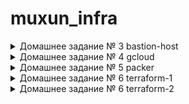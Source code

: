 # muxun_infra
<details><summary>Домашнее задание № 3 bastion-host</summary><p>

---

Подключение к someinternalhost в одну команду с помощью ключа передачи терминала в ssh

`ssh -tA home@35.210.12.2 ssh 10.132.0.3`

---
Алиасы в ssh_config

Нужно использовать параметр ProxyCommand:
~/.ssh/config с использованием netcat 

```
Host bastion
        HostName 35.210.12.2
        User home

Host someinternalhost
        ProxyCommand ssh bastion nc -q0 10.132.0.3 22

```

~/.ssh/config с использованием ключа -W

```
Host bastion
        HostName 35.210.12.2
        User home

Host someinternalhost
        ProxyCommand ssh -A bastion -W 10.132.0.3:22
```

---

Конфигурация подключения


```
bastion_IP = 35.210.12.2
someinternalhost_IP = 10.132.0.3
```

</p></details>



<details><summary>Домашнее задание № 4 gcloud</summary><p>

создан инстанс из gcloud <br> 
установлены ruby и mongodb <br>
задеплоено реддит прриложение <br>


```
testapp_IP = 34.76.222.110
testapp_port = 9292
```
создание нового инстанса с 
параметром стартап-скрипта 

```
gcloud compute instances create reddit-app \
--boot-disk-size=10GB \
--image-family ubuntu-1604-lts \
--image-project=ubuntu-os-cloud \
--machine-type=g1-small \
--tags puma-server \
--restart-on-failure \
----metadata-from-file startup-script=startup_script.sh

```


создание правила фаерволла для рандомного порта 8080(вместо 9292)

```
gcloud compute firewall-rules create another-default-puma-server \
 --network default  \
 --action allow  \
--direction ingress \
--rules tcp:8080  \
--source-ranges=0.0.0.0/0 \ 
--priority 1000  \
--target-tags puma-server
```


</p></details>

<details><summary>Домашнее задание № 5 packer</summary><p>
Packer - создание образов VM для различных провайдеров<br>

* установлен packer

```
cd ~
wget https://releases.hashicorp.com/packer/1.3.3/packer_1.3.3_linux_amd64.zip
unzip packer_1.3.3_linux_amd64.zip
sudo mv packer /usr/lib
rm packer_1.3.3_linux_amd64.zip

```

* произведена авторизация для аутентификации packer и terraform в GCP

```
gcloud auth application-default login

```

* создан шаблон для packer

```

 "builders": [
 {
 "type": "googlecompute",
 "project_id": "infra-226-212",
 "image_name": "reddit-base-{{timestamp}}",
 "image_family": "reddit-base",
 "source_image_family": "ubuntu-1604-lts",
 "zone": "europe-west1-b",
 "ssh_username": "appuser",
 "machine_type": "f1-micro"
 }
 ],
 "provisioners": [
 {
 "type": "shell",
 "script": "script/install_ruby.sh",
 "execute_command": "sudo {{.Path}}"
 },
 {
 "type": "shell",
 "script": "script/install_mongodb.sh",
 "execute_command": "sudo {{.Path}}"
 }
 ]
}

```

* на основе шаблона создан образ ubuntu1604 с предустановленными ruby и mongodb
* на основе образа создан инстанс и задеплоено приложение puma-server
* добавлено правило фаерволла для доступа к порту приложения 9292 инстанса reddit-app

* в шаблон добавлены параметры пользователя: обязательные для указания и указанные в самом шаблоне

```
{
   "variables": [
        {
        "project_id": null,
        "source_image_family": null,
        "machine_type": "f1-micro"
        }
        ],




  "builders": [
        {
        "type": "googlecompute",
        "project_id": "{{user `project_id`}}",
        "image_name": "reddit-base-{{timestamp}}",
        "image_family": "reddit-base",
        "source_image_family": "{{user `source_image_family`}}",
        "zone": "europe-west1-b",
        "ssh_username": "muxund",
        "machine_type": "{{user `machine_type`}}"
        }
        ],

 "provisioners": [
        {
        "type": "shell",
        "script": "script/install_ruby.sh",
        "execute_command": "sudo {{.Path}}"
        },

        {
        "type": "shell",
        "script": "script/install_mongodb.sh",
        "execute_command": "sudo {{.Path}}"
        }

        ]
}

```
*  созданы файлы переменных variables.json и variables.json.example с содержанием:

```
{

"project_id": "infra-226212",
"source_image_family": "ubuntu-1604-lts"

}

```

эти перменные будут вставляться в шаблон при создании образа с помощью команды:

```
packer build -var-file=variables.json ubuntu16.json
```

* добавлены параметры builder для GCP:
	- описание образа
	- размер и тип диска
	- название сети
	- теги

```
{
   "variables": 
	{
	"project_id": null,
	"source_image_family": null,
	"machine_type": "f1-micro",
	"image_description": "standart puma server on ubuntu",
	"disk_size": "10",
	"disk_type": "pd-standart",
	"network": "default",
	"tags": "reddit-app,http-server,https-server"
	}
	,




  "builders": [
	{
	"type": "googlecompute",
	"project_id": "{{user `project_id`}}",
	"image_name": "reddit-base-{{timestamp}}",
	"image_family": "reddit-base",
	"source_image_family": "{{user `source_image_family`}}",
	"zone": "europe-west1-b",
	"ssh_username": "muxund",
	"machine_type": "{{user `machine_type`}}",
	"image_description": "{{user `image_description`}}",
	"disk_size": "{{user `disk_size`}}",
	"disk_type": "{{user `disk_type`}}",
	"network": "{{user `network`}}",
	"tags": "{{user `tags`}}"

	}
	],

 "provisioners": [
	{
	"type": "shell",
	"script": "script/install_ruby.sh",
	"execute_command": "sudo {{.Path}}"
	},

	{
	"type": "shell",
	"script": "script/install_mongodb.sh",
	"execute_command": "sudo {{.Path}}"
	}

	]
}
```



</p></details>


<details><summary>Домашнее задание № 6 terraform-1</summary><p>

* установлен terraform

```
    wget https://releases.hashicorp.com/terraform/0.11.11/terraform_0.11.11_linux_amd64.zip \ 
    && unzip terraform_0.11.11_linux_amd64.zip \
    && sudo mv terraform /usr/bin \
    && terraform --version
```

* установен  и проинициализирован провайде в файле main.tf

```
    13:53 $ terraform init
    
    Initializing provider plugins...
    - Checking for available provider plugins on https://releases.hashicorp.com...
    - Downloading plugin for provider "google" (1.4.0)...
    
    Terraform has been successfully initialized!
    
    You may now begin working with Terraform. Try running "terraform plan" to see
    any changes that are required for your infrastructure. All Terraform commands
    should now work.
    
    If you ever set or change modules or backend configuration for Terraform,
    rerun this command to reinitialize your working directory. If you forget, other
```

* определил в файле main.tf ресурс для создания VM

```
    provider "google" {
            version = "1.4.0"
            project = "infra-226212"
            region = "europe-west1"
    }
    
    resource "google_compute_instance" "app" {
            name            = "reddit-app"
            machine_type    = "g1-small"
            zone            = "europe-west1-b"
            #определение загрузочного диска
            boot_disk {
                    initialize_params {
                            image = "reddit-base-1547821025"
                    }
            }
            #определение сетевого интерфейса
            network_interface {
                    # сеть , к которой присоеденить интерфейс
                    network = "default"
                    # использовать ephimeral IP для доступа в интернет
                    access_config {}
            }
    
    }
```

* перед установкой изменений проверим корректность конфиурации

 
```
    15:10 $ terraform plan
    Refreshing Terraform state in-memory prior to plan...
    The refreshed state will be used to calculate this plan, but will not be
    persisted to local or remote state storage.
    
    
    ------------------------------------------------------------------------
    
    An execution plan has been generated and is shown below.
    Resource actions are indicated with the following symbols:
      + create
    
    Terraform will perform the following actions:
    
      + google_compute_instance.app
          id:                                                  <computed>
          boot_disk.#:                                         "1"
          boot_disk.0.auto_delete:                             "true"
          boot_disk.0.device_name:                             <computed>
          boot_disk.0.disk_encryption_key_sha256:              <computed>
          boot_disk.0.initialize_params.#:                     "1"
          boot_disk.0.initialize_params.0.image:               "reddit-base-1547821025"
          can_ip_forward:                                      "false"
          cpu_platform:                                        <computed>
          create_timeout:                                      "4"
          instance_id:                                         <computed>
          label_fingerprint:                                   <computed>
          machine_type:                                        "g1-small"
          metadata_fingerprint:                                <computed>
          name:                                                "reddit-app"
          network_interface.#:                                 "1"
          network_interface.0.access_config.#:                 "1"
          network_interface.0.access_config.0.assigned_nat_ip: <computed>
          network_interface.0.access_config.0.nat_ip:          <computed>
          network_interface.0.address:                         <computed>
          network_interface.0.name:                            <computed>
          network_interface.0.network:                         "default"
          network_interface.0.network_ip:                      <computed>
          network_interface.0.subnetwork_project:              <computed>
          project:                                             <computed>
          scheduling.#:                                        <computed>
          self_link:                                           <computed>
          tags_fingerprint:                                    <computed>
          zone:                                                "europe-west1-b"
    
    
    Plan: 1 to add, 0 to change, 0 to destroy.
    
    ------------------------------------------------------------------------
    
    Note: You didn't specify an "-out" parameter to save this plan, so Terraform
    can't guarantee that exactly these actions will be performed if
    "terraform apply" is subsequently run.
```
* создана инфраструктура 
```
    15:25 $ terraform apply 
    
    An execution plan has been generated and is shown below.
    Resource actions are indicated with the following symbols:
      + create
    
    Terraform will perform the following actions:
    
      + google_compute_instance.app
          id:                                                  <computed>
          boot_disk.#:                                         "1"
          boot_disk.0.auto_delete:                             "true"
          boot_disk.0.device_name:                             <computed>
          boot_disk.0.disk_encryption_key_sha256:              <computed>
          boot_disk.0.initialize_params.#:                     "1"
          boot_disk.0.initialize_params.0.image:               "reddit-base-1547821025"
          can_ip_forward:                                      "false"
          cpu_platform:                                        <computed>
          create_timeout:                                      "4"
          instance_id:                                         <computed>
          label_fingerprint:                                   <computed>
          machine_type:                                        "g1-small"
          metadata_fingerprint:                                <computed>
          name:                                                "reddit-app"
          network_interface.#:                                 "1"
          network_interface.0.access_config.#:                 "1"
          network_interface.0.access_config.0.assigned_nat_ip: <computed>
          network_interface.0.access_config.0.nat_ip:          <computed>
          network_interface.0.address:                         <computed>
          network_interface.0.name:                            <computed>
          network_interface.0.network:                         "default"
          network_interface.0.network_ip:                      <computed>
          network_interface.0.subnetwork_project:              <computed>
          project:                                             <computed>
          scheduling.#:                                        <computed>
          self_link:                                           <computed>
          tags_fingerprint:                                    <computed>
          zone:                                                "europe-west1-b"
    
    
    Plan: 1 to add, 0 to change, 0 to destroy.
    
    Do you want to perform these actions?
      Terraform will perform the actions described above.
      Only 'yes' will be accepted to approve.
    
      Enter a value: yes
    
    google_compute_instance.app: Creating...
      boot_disk.#:                                         "" => "1"
      boot_disk.0.auto_delete:                             "" => "true"
      boot_disk.0.device_name:                             "" => "<computed>"
      boot_disk.0.disk_encryption_key_sha256:              "" => "<computed>"
      boot_disk.0.initialize_params.#:                     "" => "1"
      boot_disk.0.initialize_params.0.image:               "" => "reddit-base-1547821025"
      can_ip_forward:                                      "" => "false"
      cpu_platform:                                        "" => "<computed>"
      create_timeout:                                      "" => "4"
      instance_id:                                         "" => "<computed>"
      label_fingerprint:                                   "" => "<computed>"
      machine_type:                                        "" => "g1-small"
      metadata_fingerprint:                                "" => "<computed>"
      name:                                                "" => "reddit-app"
      network_interface.#:                                 "" => "1"
      network_interface.0.access_config.#:                 "" => "1"
      network_interface.0.access_config.0.assigned_nat_ip: "" => "<computed>"
      network_interface.0.access_config.0.nat_ip:          "" => "<computed>"
      network_interface.0.address:                         "" => "<computed>"
      network_interface.0.name:                            "" => "<computed>"
      network_interface.0.network:                         "" => "default"
      network_interface.0.network_ip:                      "" => "<computed>"
      network_interface.0.subnetwork_project:              "" => "<computed>"
      project:                                             "" => "<computed>"
      scheduling.#:                                        "" => "<computed>"
      self_link:                                           "" => "<computed>"
      tags_fingerprint:                                    "" => "<computed>"
      zone:                                                "" => "europe-west1-b"
    google_compute_instance.app: Still creating... (10s elapsed)
    google_compute_instance.app: Creation complete after 16s (ID: reddit-app)
    
    Apply complete! Resources: 1 added, 0 changed, 0 destroyed.
```

* добавлен в секцию resources пункт metadata
```
    metadata {
                    ssh-keys = "muxund:${file("~/.ssh/id_rsa.pub")}"            }
```


* создадан  файл outputs.tf

```
    output "app_external_ip" {
     value = "${google_compute_instance.app.network_interface.0.access_config.0.assigned_nat_ip}"
    

```
* задано с помощью терраформа правило фаерволла
```
    resource "google_compute_firewall" "firewall_puma" {
            name    = "allow-puma-default"
            #название сети , в которой действует правило
            network = "default"
            # что разрешаем 
            allow {
                    protocol = "tcp"
                    ports    = ["9292"]
            }
            # откуда разрешаем доступ
            source_ranges = ["0.0.0.0/0"]
            # правила дл яинстансов с тегами
            target_tags = ["reddit-app"]
```

* дополен main.tf провижинами

```
    provisioner "file" {
    source = "files/puma.service"
    destination = "/tmp/puma.service"
    }
    
    provisioner "remote-exec" {
     script = "files/deploy.sh"
    }
```

* определены параметры подключения для провиженов
```
connection {
 type = "ssh"
 user = "muxund"
 agent = false
 private_key = "${file("~/.ssh/id_rsa")}"
 }
```

* созданы файлы с переменными и определены  variable

</p></details>



<details><summary> Домашнее задание № 6 terraform-2</summary>
<p>

* создано правило фаерволла для ssh порта

```
#====FIREWALL SSH====
resource "google_compute_firewall" "firewall_ssh" {
  name    = "default-allow-ssh"
  network = "default"

  allow {
    protocol = "tcp"
    ports    = ["22"]
  }

  source_ranges = ["0.0.0.0/0"]
}

```

* в терраформ стэйт импортироване правило ssh портя, объявленное ранее

* создана неявная зависимость ресурсов внешнего ip и  ip инстанса

```

#====INSTANCE====
resource "google_compute_instance" "app" {
  name         = "reddit-app"
  machine_type = "g1-small"
  zone         = "${var.zone}"
  tags         = ["reddit-app"]
  boot_disk {
    initialize_params {
      image = "${var.disk_image}"
    }
  }

  network_interface {
    network = "default"
    access_config {
      nat_ip = "${google_compute_address.app_ip.address}"
    }
  }

  /....
}

#====ADDRESS====
resource "google_compute_address" "app_ip" {
  name   = "reddit-app-ip"
}


```

* в packer созданы шаблоны для подготовки образов app и db

* конфигурация terraform разбита на несколько частей 
	-app.tf
	-db.tf
	-main.tf
	-vpc.tf

* на основе предыдущих конфигураций созданы модули app db vpc

```
rovider "google" {
  version = "1.4.0"
  project = "${var.project}"
  region  = "${var.region}"
}

module "app" {
  source          = "../modules/app"
  public_key_path = "${var.public_key_path}"
  zone            = "${var.zone}"
  app_disk_image  = "${var.app_disk_image}"
}

module "db" {
  source          = "../modules/db"
  public_key_path = "${var.public_key_path}"
  zone            = "${var.zone}"
  db_disk_image   = "${var.db_disk_image}"
}

module "vpc" {
  source        = "../modules/vpc"
  source_ranges = ["182.126.72.77/32"]
}


```

* проверена работ по параметризации source_range  модуля vpc c помощью телнета

* созданы конфигурации для окружений stage и prod с раздичными параметрами vpc

* созданы 2 экземпляра storage-backet

```
provider "google" {
        version = "1.4.0"
        project = "${var.project}"
        region  = "${var.region}"
}


module "storage-bucket" {
        source = "SweetOps/storage-bucket/goog$
        version = "0.1.1"

        name = ["st_bucket1","st-bucket2"]

}

output storage-bucket_url {
        value = "${module.storage-bucket.url}"
}



```
</p></details>

 
